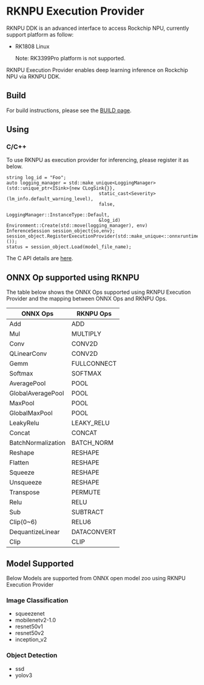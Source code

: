# RKNPU Execution Provider
RKNPU DDK is an advanced interface to access Rockchip NPU, currently support platform as follow:
- RK1808 Linux

  Note: RK3399Pro platform is not supported.

RKNPU Execution Provider enables deep learning inference on Rockchip NPU via RKNPU DDK.


## Build 
For build instructions, please see the [BUILD page](../../BUILD.md#RKNPU).

## Using
### C/C++
To use RKNPU as execution provider for inferencing, please register it as below.
```
string log_id = "Foo";
auto logging_manager = std::make_unique<LoggingManager>
(std::unique_ptr<ISink>{new CLogSink{}},
                                  static_cast<Severity>(lm_info.default_warning_level),
                                  false,
                                  LoggingManager::InstanceType::Default,
                                  &log_id)
Environment::Create(std::move(logging_manager), env)
InferenceSession session_object{so,env};
session_object.RegisterExecutionProvider(std::make_unique<::onnxruntime::RknpuExecutionProvider>());
status = session_object.Load(model_file_name);
```
The C API details are [here](../C_API.md#c-api).


## ONNX Op supported using RKNPU

The table below shows the ONNX Ops supported using RKNPU Execution Provider and the mapping between ONNX Ops and RKNPU Ops. 

| **ONNX Ops** | **RKNPU Ops** |
| --- | --- |
| Add | ADD |
| Mul | MULTIPLY |
| Conv | CONV2D |
| QLinearConv | CONV2D |
| Gemm | FULLCONNECT |
| Softmax | SOFTMAX |
| AveragePool | POOL |
| GlobalAveragePool | POOL |
| MaxPool | POOL |
| GlobalMaxPool | POOL |
| LeakyRelu | LEAKY_RELU |
| Concat | CONCAT |
| BatchNormalization | BATCH_NORM |
| Reshape | RESHAPE |
| Flatten | RESHAPE |
| Squeeze | RESHAPE |
| Unsqueeze | RESHAPE |
| Transpose | PERMUTE |
| Relu | RELU |
| Sub | SUBTRACT |
| Clip(0~6)| RELU6 |
| DequantizeLinear | DATACONVERT |
| Clip | CLIP |


## Model Supported

Below Models are supported from ONNX open model zoo using RKNPU Execution Provider

### Image Classification
- squeezenet
- mobilenetv2-1.0
- resnet50v1
- resnet50v2
- inception_v2

### Object Detection
- ssd
- yolov3